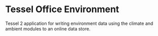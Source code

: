# Tessel Office Environment

Tessel 2 application for writing environment data using the climate and ambient modules to an online data store.
